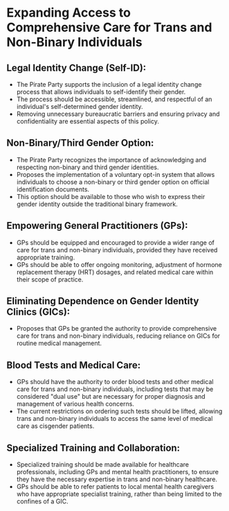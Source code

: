 # Expanding Access to Comprehensive Care for Trans and Non-Binary Individuals

## Legal Identity Change (Self-ID):
- The Pirate Party supports the inclusion of a legal identity change process that allows individuals to self-identify their gender.
- The process should be accessible, streamlined, and respectful of an individual's self-determined gender identity.
- Removing unnecessary bureaucratic barriers and ensuring privacy and confidentiality are essential aspects of this policy.

## Non-Binary/Third Gender Option:
- The Pirate Party recognizes the importance of acknowledging and respecting non-binary and third gender identities.
- Proposes the implementation of a voluntary opt-in system that allows individuals to choose a non-binary or third gender option on official identification documents.
- This option should be available to those who wish to express their gender identity outside the traditional binary framework.

## Empowering General Practitioners (GPs):
- GPs should be equipped and encouraged to provide a wider range of care for trans and non-binary individuals, provided they have received appropriate training.
- GPs should be able to offer ongoing monitoring, adjustment of hormone replacement therapy (HRT) dosages, and related medical care within their scope of practice.

## Eliminating Dependence on Gender Identity Clinics (GICs):
- Proposes that GPs be granted the authority to provide comprehensive care for trans and non-binary individuals, reducing reliance on GICs for routine medical management.

## Blood Tests and Medical Care:
- GPs should have the authority to order blood tests and other medical care for trans and non-binary individuals, including tests that may be considered "dual use" but are necessary for proper diagnosis and management of various health concerns.
- The current restrictions on ordering such tests should be lifted, allowing trans and non-binary individuals to access the same level of medical care as cisgender patients.

## Specialized Training and Collaboration:
- Specialized training should be made available for healthcare professionals, including GPs and mental health practitioners, to ensure they have the necessary expertise in trans and non-binary healthcare.
- GPs should be able to refer patients to local mental health caregivers who have appropriate specialist training, rather than being limited to the confines of a GIC.


